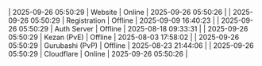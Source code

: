 | 2025-09-26 05:50:29 | Website | Online | 2025-09-26 05:50:26 |
| 2025-09-26 05:50:29 | Registration | Offline | 2025-09-09 16:40:23 |
| 2025-09-26 05:50:29 | Auth Server | Offline | 2025-08-18 09:33:31 |
| 2025-09-26 05:50:29 | Kezan (PvE) | Offline | 2025-08-03 17:58:02 |
| 2025-09-26 05:50:29 | Gurubashi (PvP) | Offline | 2025-08-23 21:44:06 |
| 2025-09-26 05:50:29 | Cloudflare | Online | 2025-09-26 05:50:26 |
